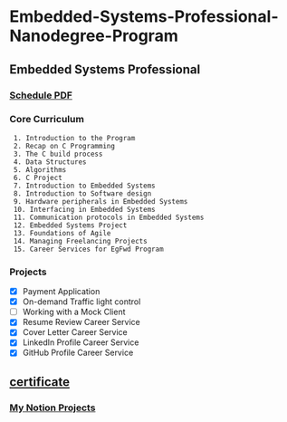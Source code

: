 # Embedded-Systems-Professional-Nanodegree-Program
## Embedded Systems Professional
### [Schedule PDF](https://drive.google.com/file/d/13_fVuwgbhx2a5_Le9_0hy9-sOP0bD_HB/view?usp=sharing)
   
   ### Core Curriculum
     1. Introduction to the Program
     2. Recap on C Programming
     3. The C build process
     4. Data Structures
     5. Algorithms
     6. C Project
     7. Introduction to Embedded Systems
     8. Introduction to Software design
     9. Hardware peripherals in Embedded Systems
     10. Interfacing in Embedded Systems
     11. Communication protocols in Embedded Systems
     12. Embedded Systems Project
     13. Foundations of Agile
     14. Managing Freelancing Projects
     15. Career Services for EgFwd Program


  ### Projects
   - [x] Payment Application
   - [x] On-demand Traffic light control
   - [ ] Working with a Mock Client
   - [x] Resume Review Career Service
   - [x] Cover Letter Career Service
   - [x] LinkedIn Profile Career Service
   - [x] GitHub Profile Career Service
 	
##  [certificate](https://github.com/OmarAdelShalaan/Embedded-Systems-Professional-Nanodegree-Program/blob/main/certificate.jpg?raw=true)
### [My Notion Projects](https://www.notion.so/FWD-e0d6e4ee4304402aafd0621a65742a31)


